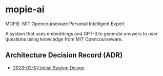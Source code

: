 # mopie-ai

MOPIE: MIT Opencourseware Personal Intelligent Expert

A system that uses embeddings and GPT-3 to generate answers to user questions using knowledge from MIT Opencourseware.

## Architecture Decision Record (ADR)

- [2023-02-07 Initial System Design](adrs/2023-02-17_initial-system-design.md)
